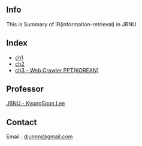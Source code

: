 ## Info

This is Summary of IR(information-retrieval) in JBNU 

## Index

- [ch1](https://github.com/Djunnni/Information-Retrieval/blob/master/ch1.md)
- [ch2](https://github.com/Djunnni/Information-Retrieval/blob/master/ch2.md)
- [ch3 - Web Crawler PPT(KOREAN)](#)

## Professor 

[JBNU - KyungSoon Lee](http://imine.chonbuk.ac.kr/)

## Contact

Email : djunnni@gmail.com
